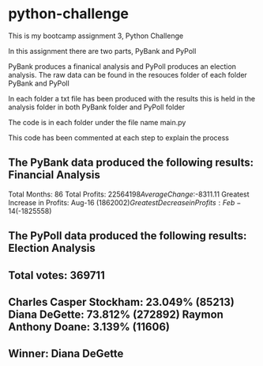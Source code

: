 # python-challenge
This is my bootcamp assignment 3, Python Challenge

In this assignment there are two parts, PyBank and PyPoll

PyBank produces a finanical analysis and PyPoll produces an election analysis. The raw data can be found in the resouces folder of each folder PyBank and PyPoll

In each folder a txt file has been produced with the results this is held in the analysis folder in both PyBank folder and PyPoll folder 

The code is in each folder under the file name main.py

This code has been commented at each step to explain the process


The PyBank data produced the following results:
Financial Analysis
--------------------------
Total Months: 86
Total Profits: $22564198
Average Change:$-8311.11
Greatest Increase in Profits: Aug-16 ($1862002)
Greatest Decrease in Profits: Feb-14 ($-1825558)



The PyPoll data produced the following results:
Election Analysis
---------------------------------------
Total votes: 369711
---------------------------------------
Charles Casper Stockham: 23.049% (85213)
Diana DeGette: 73.812% (272892)
Raymon Anthony Doane: 3.139% (11606)
---------------------------------------
Winner: Diana DeGette
---------------------------------------
